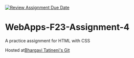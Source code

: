 [![Review Assignment Due Date](https://classroom.github.com/assets/deadline-readme-button-24ddc0f5d75046c5622901739e7c5dd533143b0c8e959d652212380cedb1ea36.svg)](https://classroom.github.com/a/4tKarLeg)
# WebApps-F23-Assignment-4
A practice assignment for HTML with CSS

Hosted at[Bhargavi Tatineni's Git](https://44-563-webapps-f23.github.io/44563-webapps-f23-assignment4-MissTatineni)
